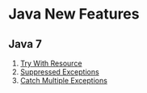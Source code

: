 # Java New Features

## Java 7

1. [Try With Resource](https://github.com/nitr-dimple/Java-New-Features/tree/master/Java%20Features/src/main/java/org/com/java7/TryWithResources)
2. [Suppressed Exceptions](https://github.com/nitr-dimple/Java-New-Features/tree/master/Java%20Features/src/main/java/org/com/java7/suppressedExceptions.java)
3. [Catch Multiple Exceptions](https://github.com/nitr-dimple/Java-New-Features/tree/master/Java%20Features/src/main/java/org/com/java7/CatchMultipleExceptions)

